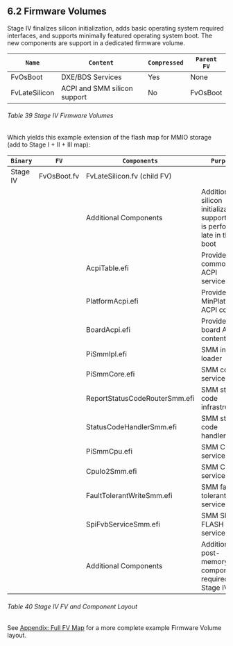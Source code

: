 <!--- @file
  6.2 Firmware Volumes

  Copyright (c) 2019, Intel Corporation. All rights reserved.<BR>

  Redistribution and use in source (original document form) and 'compiled'
  forms (converted to PDF, epub, HTML and other formats) with or without
  modification, are permitted provided that the following conditions are met:

  1) Redistributions of source code (original document form) must retain the
     above copyright notice, this list of conditions and the following
     disclaimer as the first lines of this file unmodified.

  2) Redistributions in compiled form (transformed to other DTDs, converted to
     PDF, epub, HTML and other formats) must reproduce the above copyright
     notice, this list of conditions and the following disclaimer in the
     documentation and/or other materials provided with the distribution.

  THIS DOCUMENTATION IS PROVIDED BY TIANOCORE PROJECT "AS IS" AND ANY EXPRESS OR
  IMPLIED WARRANTIES, INCLUDING, BUT NOT LIMITED TO, THE IMPLIED WARRANTIES OF
  MERCHANTABILITY AND FITNESS FOR A PARTICULAR PURPOSE ARE DISCLAIMED. IN NO
  EVENT SHALL TIANOCORE PROJECT  BE LIABLE FOR ANY DIRECT, INDIRECT, INCIDENTAL,
  SPECIAL, EXEMPLARY, OR CONSEQUENTIAL DAMAGES (INCLUDING, BUT NOT LIMITED TO,
  PROCUREMENT OF SUBSTITUTE GOODS OR SERVICES; LOSS OF USE, DATA, OR PROFITS;
  OR BUSINESS INTERRUPTION) HOWEVER CAUSED AND ON ANY THEORY OF LIABILITY,
  WHETHER IN CONTRACT, STRICT LIABILITY, OR TORT (INCLUDING NEGLIGENCE OR
  OTHERWISE) ARISING IN ANY WAY OUT OF THE USE OF THIS DOCUMENTATION, EVEN IF
  ADVISED OF THE POSSIBILITY OF SUCH DAMAGE.

-->

## 6.2 Firmware Volumes

Stage IV finalizes silicon initialization, adds basic operating system required
interfaces, and supports minimally featured operating system boot. The new
components are support in a dedicated firmware volume.

| `Name`        | `Content`                    | `Compressed` | `Parent FV` |
| ------------- | ---------------------------- | ------------ | ----------- |
| FvOsBoot      | DXE/BDS Services             | Yes          | None        |
| FvLateSilicon | ACPI and SMM silicon support | No           | FvOsBoot    |

###### Table 39 Stage IV Firmware Volumes

Which yields this example extension of the flash map for MMIO storage (add to
Stage I + II + III map):

| `Binary` | `FV`        | `Components`                  | `Purpose`                                                                    |
| -------- | ----------- | ----------------------------- | ---------------------------------------------------------------------------- |
| Stage IV | FvOsBoot.fv | FvLateSilicon.fv (child FV)   |                                                                              |
|          |             | Additional Components         | Additional silicon initialization support that is performed late in the boot |
|          |             | AcpiTable.efi                 | Provides common ACPI services                                                |
|          |             | PlatformAcpi.efi              | Provides MinPlatform ACPI content                                            |
|          |             | BoardAcpi.efi                 | Provides board ACPI content                                                  |
|          |             | PiSmmIpl.efi                  | SMM initial loader                                                           |
|          |             | PiSmmCore.efi                 | SMM core services                                                            |
|          |             | ReportStatusCodeRouterSmm.efi | SMM status code infrastructure                                               |
|          |             | StatusCodeHandlerSmm.efi      | SMM status code handlers                                                     |
|          |             | PiSmmCpu.efi                  | SMM CPU services                                                             |
|          |             | CpuIo2Smm.efi                 | SMM CPU IO services                                                          |
|          |             | FaultTolerantWriteSmm.efi     | SMM fault tolerant write services                                            |
|          |             | SpiFvbServiceSmm.efi          | SMM SPI FLASH services                                                       |
|          |             | Additional Components         | Additional post-memory components required for Stage IV boot                 |

###### Table 40 Stage IV FV and Component Layout

See [Appendix: Full FV Map](10_full_maps/101_firmware_volume_layout.md "Full FV Map") for a more complete example Firmware Volume layout.
